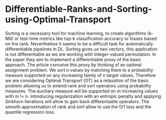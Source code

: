 # Differentiable-Ranks-and-Sorting-using-Optimal-Transport
Sorting is a necessary tool for machine learning, to create algorithms (k-NN) or test-time metrics like top-k classification accuracy or losses based on the rank. Nevertheless it seems to be a difficult task for automatically differentiable pipelines in DL. Sorting gives us two vectors, this application is not differentiable as we are working with integer-valued permutation. In the paper they aim to implement a differentiable proxy of the basic approach. The article conceive this proxy by thinking of an optimal assignment problem.  We sort n values by matching them to a probability measure supported on any increasing family of n target values.  Therefore we are considering Optimal Transport (OT) as a relaxation of the basic problem allowing us to extend rank and sort operators using probability measures. The auxiliary measure will be supported on m increasing values with m != n.  Introducing regularization with an entropic penalty and applying Sinkhorn iterations will allow to gain back differentiable operators. The smooth approximation of rank and sort allow to use the 0/1 loss and the quantile regression loss.
